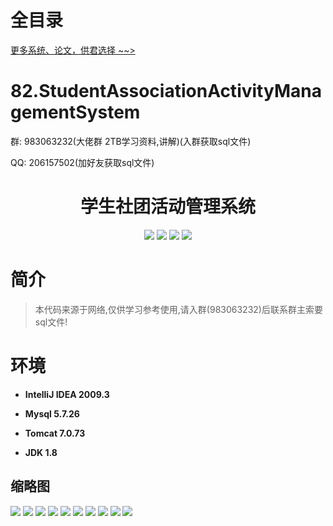 # 全目录

[更多系统、论文，供君选择 ~~>](https://www.bitwise.net.cn)
# 82.StudentAssociationActivityManagementSystem

<p>群: 983063232(大佬群 2TB学习资料,讲解)(入群获取sql文件)</p>
<p>QQ: 206157502(加好友获取sql文件)</p>

<p><h1 align="center">学生社团活动管理系统</h1></p>


<p align="center">
	<img src="https://img.shields.io/badge/jdk-1.8-orange.svg"/>
    <img src="https://img.shields.io/badge/spring-5.x-lightgrey.svg"/>
    <img src="https://img.shields.io/badge/springmvc-3.x-blue.svg"/>
    <img src="https://img.shields.io/badge/mybatis-3.x-yellow.svg"/>
</p>


# 简介


> 本代码来源于网络,仅供学习参考使用,请入群(983063232)后联系群主索要sql文件!



# 环境

- <b>IntelliJ IDEA 2009.3</b>

- <b>Mysql 5.7.26</b>

- <b>Tomcat 7.0.73</b>

- <b>JDK 1.8</b>




## 缩略图

![](https://bitwise.oss-cn-heyuan.aliyuncs.com/2024/9/10/6af75ec7-bbc2-486f-baf3-05b6073b6d9b.png)
![](https://bitwise.oss-cn-heyuan.aliyuncs.com/2024/9/10/ee967c84-eef0-4861-a2c6-f30683e26ae0.png)
![](https://bitwise.oss-cn-heyuan.aliyuncs.com/2024/9/10/f188f0f0-e5ec-44c9-a02c-cfd29df67712.png)
![](https://bitwise.oss-cn-heyuan.aliyuncs.com/2024/9/10/729d56ed-1171-433c-b511-bc7ed9014b26.png)
![](https://bitwise.oss-cn-heyuan.aliyuncs.com/2024/9/10/147e329d-0c21-492c-9858-1b8c9a233402.png)
![](https://bitwise.oss-cn-heyuan.aliyuncs.com/2024/9/10/9261ac31-3810-4c21-b68d-5bff68144c02.png)
![](https://bitwise.oss-cn-heyuan.aliyuncs.com/2024/9/10/33c12c45-4930-4d3f-b183-a83bfe5a1d5f.png)
![](https://bitwise.oss-cn-heyuan.aliyuncs.com/2024/9/10/5f3f418d-c3d5-4e70-9f03-f1f9b5d92537.png)
![](https://bitwise.oss-cn-heyuan.aliyuncs.com/2024/9/10/f36010bf-845a-4ff9-99ab-7c0feb5f3c17.png)
![](https://bitwise.oss-cn-heyuan.aliyuncs.com/2024/9/10/3a06ac7e-9907-4aa7-8276-b6f6192048f5.png)




